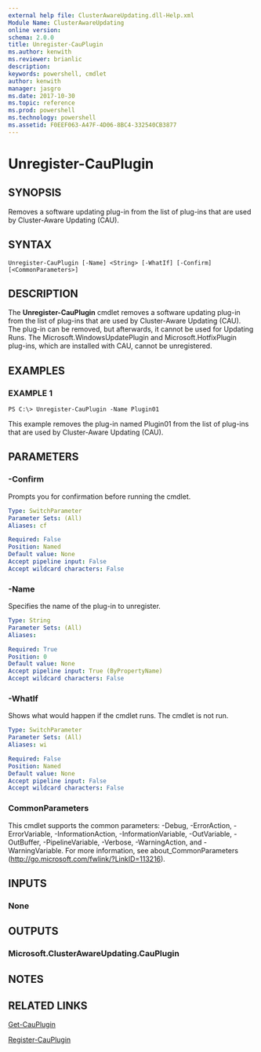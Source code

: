 ```yaml
---
external help file: ClusterAwareUpdating.dll-Help.xml
Module Name: ClusterAwareUpdating
online version: 
schema: 2.0.0
title: Unregister-CauPlugin
ms.author: kenwith
ms.reviewer: brianlic
description: 
keywords: powershell, cmdlet
author: kenwith
manager: jasgro
ms.date: 2017-10-30
ms.topic: reference
ms.prod: powershell
ms.technology: powershell
ms.assetid: F0EEF063-A47F-4D06-8BC4-332540CB3877
---
```


# Unregister-CauPlugin

## SYNOPSIS
Removes a software updating plug-in from the list of plug-ins that are used by Cluster-Aware Updating (CAU).

## SYNTAX

```
Unregister-CauPlugin [-Name] <String> [-WhatIf] [-Confirm] [<CommonParameters>]
```

## DESCRIPTION
The **Unregister-CauPlugin** cmdlet removes a software updating plug-in from the list of plug-ins that are used by Cluster-Aware Updating (CAU).
The plug-in can be removed, but afterwards, it cannot be used for Updating Runs.
The Microsoft.WindowsUpdatePlugin and Microsoft.HotfixPlugin plug-ins, which are installed with CAU, cannot be unregistered.

## EXAMPLES

### EXAMPLE 1
```
PS C:\> Unregister-CauPlugin -Name Plugin01
```

This example removes the plug-in named Plugin01 from the list of plug-ins that are used by Cluster-Aware Updating (CAU).

## PARAMETERS

### -Confirm
Prompts you for confirmation before running the cmdlet.

```yaml
Type: SwitchParameter
Parameter Sets: (All)
Aliases: cf

Required: False
Position: Named
Default value: None
Accept pipeline input: False
Accept wildcard characters: False
```

### -Name
Specifies the name of the plug-in to unregister.

```yaml
Type: String
Parameter Sets: (All)
Aliases: 

Required: True
Position: 0
Default value: None
Accept pipeline input: True (ByPropertyName)
Accept wildcard characters: False
```

### -WhatIf
Shows what would happen if the cmdlet runs. The cmdlet is not run.

```yaml
Type: SwitchParameter
Parameter Sets: (All)
Aliases: wi

Required: False
Position: Named
Default value: None
Accept pipeline input: False
Accept wildcard characters: False
```

### CommonParameters
This cmdlet supports the common parameters: -Debug, -ErrorAction, -ErrorVariable, -InformationAction, -InformationVariable, -OutVariable, -OutBuffer, -PipelineVariable, -Verbose, -WarningAction, and -WarningVariable. For more information, see about_CommonParameters (http://go.microsoft.com/fwlink/?LinkID=113216).

## INPUTS

### None

## OUTPUTS

### Microsoft.ClusterAwareUpdating.CauPlugin

## NOTES

## RELATED LINKS

[Get-CauPlugin](./Get-CauPlugin.md)

[Register-CauPlugin](./Register-CauPlugin.md)
